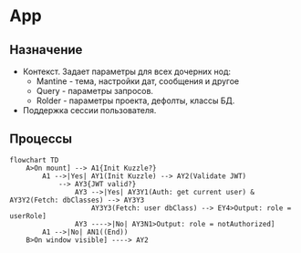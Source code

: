 # App
## Назначение
*  Контекст. Задает параметры для всех дочерних нод:
   *  Mantine - тема, настройки дат, сообщения и другое
   *  Query - параметры запросов.
   *  Rolder - параметры проекта, дефолты, классы БД.
*  Поддержка сессии пользователя.
## Процессы
```mermaid
flowchart TD
    A>On mount] --> A1{Init Kuzzle?}
        A1 -->|Yes| AY1(Init Kuzzle) --> AY2(Validate JWT)
            --> AY3{JWT valid?}
                AY3 -->|Yes| AY3Y1(Auth: get current user) & AY3Y2(Fetch: dbClasses) --> AY3Y3
                    AY3Y3(Fetch: user dbClass) --> EY4>Output: role = userRole]
                AY3 ---->|No| AY3N1>Output: role = notAuthorized]
        A1 -->|No| AN1((End))
    B>On window visible] ----> AY2
    
```
